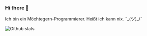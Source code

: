 ### Hi there 👋
Ich bin ein Möchtegern-Programmierer. Heißt ich kann nix. ¯\_(ツ)_/¯

![Github stats](https://github-readme-stats.vercel.app/api?username=Floboy)
<!--
**Floboy/Floboy** is a ✨ _special_ ✨ repository because its `README.md` (this file) appears on your GitHub profile.

Here are some ideas to get you started:

- 🔭 I’m currently working on ...
- 🌱 I’m currently learning ...
- 👯 I’m looking to collaborate on ...
- 🤔 I’m looking for help with ...
- 💬 Ask me about ...
- 📫 How to reach me: ...
- 😄 Pronouns: ...
- ⚡ Fun fact: ...
-->
